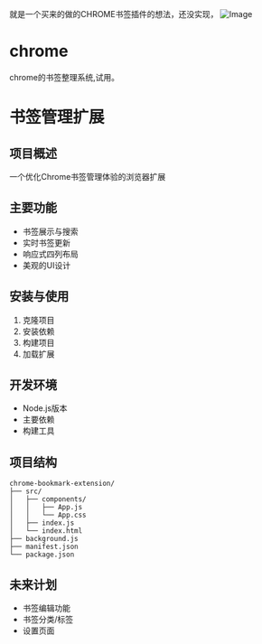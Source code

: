 就是一个买来的做的CHROME书签插件的想法，还没实现，
![Image](https://github.com/user-attachments/assets/10316cf4-788e-4525-8d07-8af60d893f99)

# chrome
chrome的书签整理系统,试用。
# 书签管理扩展

## 项目概述
一个优化Chrome书签管理体验的浏览器扩展

## 主要功能
- 书签展示与搜索
- 实时书签更新
- 响应式四列布局
- 美观的UI设计

## 安装与使用
1. 克隆项目
2. 安装依赖
3. 构建项目
4. 加载扩展

## 开发环境
- Node.js版本
- 主要依赖
- 构建工具

## 项目结构
```
chrome-bookmark-extension/
├── src/
│   ├── components/
│   │   ├── App.js
│   │   └── App.css
│   ├── index.js
│   └── index.html
├── background.js
├── manifest.json
└── package.json
```

## 未来计划
- 书签编辑功能
- 书签分类/标签
- 设置页面
